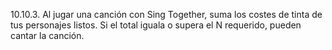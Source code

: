 10.10.3. Al jugar una canción con Sing Together, suma los costes de tinta de tus personajes listos. Si el total iguala o supera el N requerido, pueden cantar la canción.